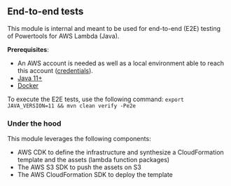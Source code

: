 ## End-to-end tests
This module is internal and meant to be used for end-to-end (E2E) testing of Powertools for AWS Lambda (Java). 

__Prerequisites__: 
- An AWS account is needed as well as a local environment able to reach this account 
([credentials](https://docs.aws.amazon.com/sdk-for-java/latest/developer-guide/credentials.html)).
- [Java 11+](https://docs.aws.amazon.com/corretto/latest/corretto-11-ug/downloads-list.html)
- [Docker](https://docs.docker.com/engine/install/)

To execute the E2E tests, use the following command: `export JAVA_VERSION=11 && mvn clean verify -Pe2e`

### Under the hood
This module leverages the following components:
- AWS CDK to define the infrastructure and synthesize a CloudFormation template and the assets (lambda function packages)
- The AWS S3 SDK to push the assets on S3
- The AWS CloudFormation SDK to deploy the template
